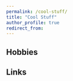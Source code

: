 ```yaml
---
permalink: /cool-stuff/
title: "Cool Stuff"
author_profile: true
redirect_from:
---
```


## Hobbies

## Links


